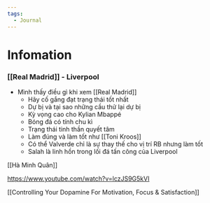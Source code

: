 ```yaml
---
tags:
  - Journal
---
```

# Infomation

### [[Real Madrid]] - Liverpool

- Mình thấy điều gì khi xem [[Real Madrid]]
	- Hãy cố gắng đạt trạng thái tốt nhất
	- Dự bị và tại sao những cầu thử lại dự bị
	- Kỳ vọng cao cho Kylian Mbappé
	- Bóng đá có tính chu kì
	- Trạng thái tinh thần quyết tâm
	- Làm đúng và làm tốt như [[Toni Kroos]]
	- Có thể Valverde chỉ là sự thay thế cho vị trí RB nhưng làm tốt
	- Salah là linh hồn trong lối đá tấn công của Liverpool

[[Hà Minh Quân]]

https://www.youtube.com/watch?v=lczJS9G5kVI

[[Controlling Your Dopamine For Motivation, Focus & Satisfaction]]